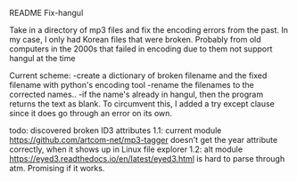 README
Fix-hangul

Take in a directory of mp3 files and fix the encoding errors from the past.
In my case, I only had Korean files that were broken. Probably from old computers in the 2000s that failed in encoding due to them not support hangul at the time

Current scheme:
-create a dictionary of broken filename and the fixed filename with python's encoding tool
-rename the filenames to the corrected names..
	-if the name's already in hangul, then the program returns the text as blank. To circumvent this, I added a try except clause since it does go through an error on its own.

todo:
discovered broken ID3 attributes
	1.1: current module https://github.com/artcom-net/mp3-tagger doesn't get the year attribute correctly, when it shows up in Linux file explorer
	1.2: alt module https://eyed3.readthedocs.io/en/latest/eyed3.html is hard to parse through atm. Promising if it works.


